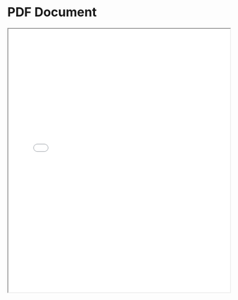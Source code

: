 
<!DOCTYPE html>
<html>
<head>
    <title>PDF Viewer</title>
</head>
<body>
    <h1>PDF Document</h1>
    <iframe src="/inspirado-marketing/docs/Accessibility Report.pdf" width="100%" height="600px"></iframe>
</body>
</html>
